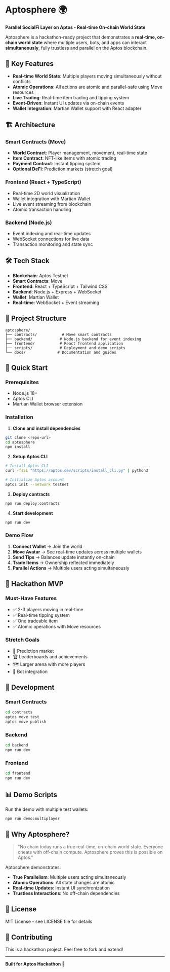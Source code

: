 # Aptosphere 🌍

**Parallel SocialFi Layer on Aptos - Real-time On-chain World State**

Aptosphere is a hackathon-ready project that demonstrates a **real-time, on-chain world state** where multiple users, bots, and apps can interact **simultaneously**, fully trustless and parallel on the Aptos blockchain.

## 🚀 Key Features

- **Real-time World State**: Multiple players moving simultaneously without conflicts
- **Atomic Operations**: All actions are atomic and parallel-safe using Move resources
- **Live Trading**: Real-time item trading and tipping system
- **Event-Driven**: Instant UI updates via on-chain events
- **Wallet Integration**: Martian Wallet support with React adapter

## 🏗️ Architecture

### Smart Contracts (Move)
- **World Contract**: Player management, movement, real-time state
- **Item Contract**: NFT-like items with atomic trading
- **Payment Contract**: Instant tipping system
- **Optional DeFi**: Prediction markets (stretch goal)

### Frontend (React + TypeScript)
- Real-time 2D world visualization
- Wallet integration with Martian Wallet
- Live event streaming from blockchain
- Atomic transaction handling

### Backend (Node.js)
- Event indexing and real-time updates
- WebSocket connections for live data
- Transaction monitoring and state sync

## 🛠️ Tech Stack

- **Blockchain**: Aptos Testnet
- **Smart Contracts**: Move
- **Frontend**: React + TypeScript + Tailwind CSS
- **Backend**: Node.js + Express + WebSocket
- **Wallet**: Martian Wallet
- **Real-time**: WebSocket + Event streaming

## 📁 Project Structure

```
aptosphere/
├── contracts/           # Move smart contracts
├── backend/            # Node.js backend for event indexing
├── frontend/           # React frontend application
├── scripts/            # Deployment and demo scripts
└── docs/              # Documentation and guides
```

## 🚀 Quick Start

### Prerequisites
- Node.js 18+
- Aptos CLI
- Martian Wallet browser extension

### Installation

1. **Clone and install dependencies**
```bash
git clone <repo-url>
cd aptosphere
npm install
```

2. **Setup Aptos CLI**
```bash
# Install Aptos CLI
curl -fsSL "https://aptos.dev/scripts/install_cli.py" | python3

# Initialize Aptos account
aptos init --network testnet
```

3. **Deploy contracts**
```bash
npm run deploy:contracts
```

4. **Start development**
```bash
npm run dev
```

### Demo Flow

1. **Connect Wallet** → Join the world
2. **Move Avatar** → See real-time updates across multiple wallets
3. **Send Tips** → Balances update instantly on-chain
4. **Trade Items** → Ownership reflected immediately
5. **Parallel Actions** → Multiple users acting simultaneously

## 🎯 Hackathon MVP

### Must-Have Features
- ✅ 2-3 players moving in real-time
- ✅ Real-time tipping system
- ✅ One tradeable item
- ✅ Atomic operations with Move resources

### Stretch Goals
- 🔮 Prediction market
- 🏆 Leaderboards and achievements
- 🗺️ Larger arena with more players
- 🤖 Bot integration

## 🔧 Development

### Smart Contracts
```bash
cd contracts
aptos move test
aptos move publish
```

### Backend
```bash
cd backend
npm run dev
```

### Frontend
```bash
cd frontend
npm run dev
```

## 📊 Demo Scripts

Run the demo with multiple test wallets:
```bash
npm run demo:multiplayer
```

## 🌟 Why Aptosphere?

> "No chain today runs a true real-time, on-chain world state. Everyone cheats with off-chain compute. Aptosphere proves this is possible on Aptos."

Aptosphere demonstrates:
- **True Parallelism**: Multiple users acting simultaneously
- **Atomic Operations**: All state changes are atomic
- **Real-time Updates**: Instant UI synchronization
- **Trustless Interactions**: No off-chain dependencies

## 📝 License

MIT License - see LICENSE file for details

## 🤝 Contributing

This is a hackathon project. Feel free to fork and extend!

---

**Built for Aptos Hackathon** 🚀